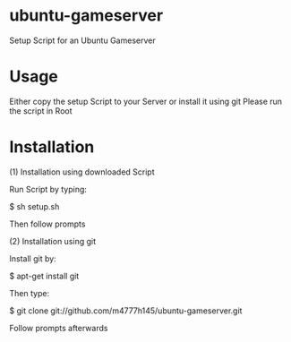 # ubuntu-gameserver
Setup Script for an Ubuntu Gameserver

# Usage
Either copy the setup Script to your Server or install it using git
Please run the script in Root

# Installation
(1) Installation using downloaded Script

Run Script by typing:

  $ sh setup.sh

Then follow prompts

(2) Installation using git

Install git by:

  $ apt-get install git

Then type:

  $ git clone git://github.com/m4777h145/ubuntu-gameserver.git

Follow prompts afterwards
